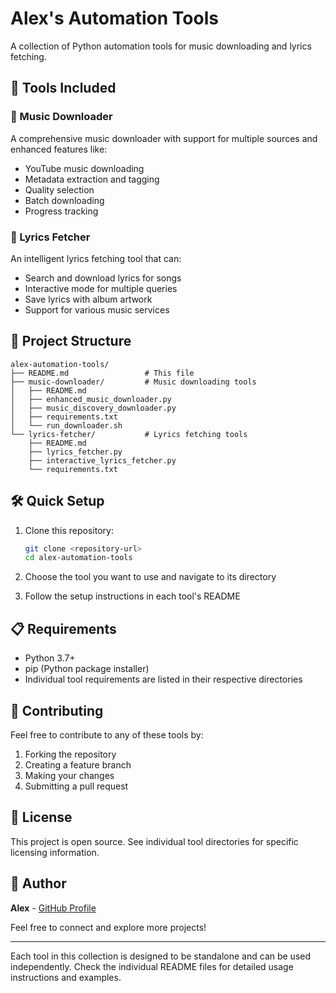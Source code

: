 # Alex's Automation Tools

A collection of Python automation tools for music downloading and lyrics fetching.

## 🚀 Tools Included

### 🎵 Music Downloader
A comprehensive music downloader with support for multiple sources and enhanced features like:
- YouTube music downloading
- Metadata extraction and tagging
- Quality selection
- Batch downloading
- Progress tracking

### 📝 Lyrics Fetcher
An intelligent lyrics fetching tool that can:
- Search and download lyrics for songs
- Interactive mode for multiple queries
- Save lyrics with album artwork
- Support for various music services

## 📁 Project Structure

```
alex-automation-tools/
├── README.md                 # This file
├── music-downloader/         # Music downloading tools
│   ├── README.md
│   ├── enhanced_music_downloader.py
│   ├── music_discovery_downloader.py
│   ├── requirements.txt
│   └── run_downloader.sh
└── lyrics-fetcher/           # Lyrics fetching tools
    ├── README.md
    ├── lyrics_fetcher.py
    ├── interactive_lyrics_fetcher.py
    └── requirements.txt
```

## 🛠️ Quick Setup

1. Clone this repository:
   ```bash
   git clone <repository-url>
   cd alex-automation-tools
   ```

2. Choose the tool you want to use and navigate to its directory
3. Follow the setup instructions in each tool's README

## 📋 Requirements

- Python 3.7+
- pip (Python package installer)
- Individual tool requirements are listed in their respective directories

## 🤝 Contributing

Feel free to contribute to any of these tools by:
1. Forking the repository
2. Creating a feature branch
3. Making your changes
4. Submitting a pull request

## 📄 License

This project is open source. See individual tool directories for specific licensing information.

## 👤 Author

**Alex** - [GitHub Profile](https://github.com/alex) 

Feel free to connect and explore more projects!

---

Each tool in this collection is designed to be standalone and can be used independently. Check the individual README files for detailed usage instructions and examples.
